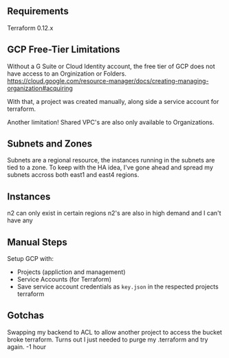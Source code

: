## Requirements
Terraform 0.12.x

## GCP Free-Tier Limitations
Without a G Suite or Cloud Identity account, the free tier of GCP does not have access to an Orginization or Folders.
https://cloud.google.com/resource-manager/docs/creating-managing-organization#acquiring

With that, a project was created manually, along side a service account for terraform.

Another limitation! Shared VPC's are also only available to Organizations.

## Subnets and Zones
Subnets are a regional resource, the instances running in the subnets are tied to a zone. To keep with the HA idea, I've gone ahead and spread my subnets accross both east1 and east4 regions.

## Instances
n2 can only exist in certain regions
n2's are also in high demand and I can't have any

## Manual Steps
Setup GCP with: 
- Projects (appliction and management)
- Service Accounts (for Terraform)
- Save service account credentials as `key.json` in the respected projects terraform

## Gotchas
Swapping my backend to ACL to allow another project to access the bucket broke terraform. Turns out I just needed to purge my .terraform and try again. -1 hour